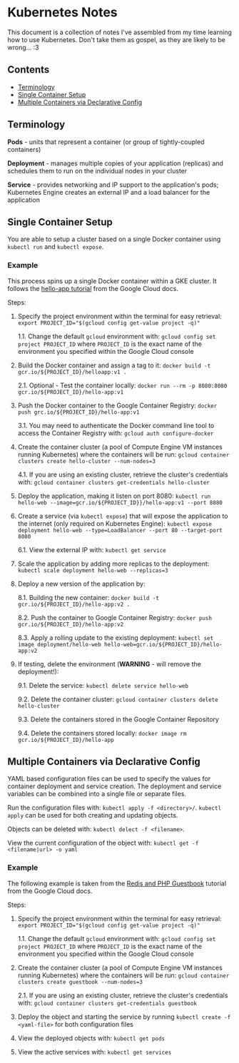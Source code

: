 # Kubernetes Notes

This document is a collection of notes I've assembled from my time learning how to use Kubernetes. Don't take them as gospel, as they are likely to be wrong... :3

## Contents

- [Terminology](#terminology)
- [Single Container Setup](#single-container-setup)
- [Multiple Containers via Declarative Config](#multiple-containers-via-declarative-config)

## Terminology

**Pods** - units that represent a container (or group of tightly-coupled containers)

**Deployment** - manages multiple copies of your application (replicas) and schedules them to run on the individual nodes in your cluster

**Service** - provides networking and IP support to the application's pods; Kubernetes Engine creates an external IP and a load balancer for the application

## Single Container Setup

You are able to setup a cluster based on a single Docker container using `kubectl run` and `kubectl expose`.

### Example

This process spins up a single Docker container within a GKE cluster. It follows the [hello-app tutorial](https://cloud.google.com/kubernetes-engine/docs/tutorials/hello-app) from the Google Cloud docs.

Steps:
1. Specify the project environment within the terminal for easy retrieval: `export PROJECT_ID="$(gcloud config get-value project -q)"`

    1.1. Change the default `gcloud` environment with: `gcloud config set project PROJECT_ID` where `PROJECT_ID` is the exact name of the environment you specified within the Google Cloud console

2. Build the Docker container and assign a tag to it: `docker build -t gcr.io/${PROJECT_ID}/helloapp:v1 .`

    2.1. Optional - Test the container locally: `docker run --rm -p 8080:8080 gcr.io/${PROJECT_ID}/hello-app:v1`

3. Push the Docker container to the Google Container Registry: `docker push grc.io/${PROJECT_ID}/hello-app:v1`

    3.1. You may need to authenticate the Docker command line tool to access the Container Registry with: `gcloud auth configure-docker`

4. Create the container cluster (a pool of Compute Engine VM instances running Kubernetes) where the containers will be run: `gcloud container clusters create hello-cluster --num-nodes=3`

    4.1. If you are using an existing cluster, retrieve the cluster's credentials with: `gcloud container clusters get-credentials hello-cluster`

5. Deploy the application, making it listen on port 8080: `kubectl run hello-web --image=gcr.io/${PROJECT_ID}}/hello-app:v1 --port 8080`

6. Create a service (via `kubectl expose`) that will expose the application to the internet (only required on Kubernetes Engine): `kubectl expose deployment hello-web --type=LoadBalancer --port 80 --target-port 8080`

    6.1. View the external IP with: `kubectl get service`

7. Scale the application by adding more replicas to the deployment: `kubectl scale deployment hello-web --replicas=3`

8. Deploy a new version of the application by:

    8.1. Building the new container: `docker build -t gcr.io/${PROJECT_ID}/hello-app:v2 .`

    8.2. Push the container to Google Container Registry: `docker push gcr.io/${PROJECT_ID}/hello-app:v2`

    8.3. Apply a rolling update to the existing deployment: `kubectl set image deployment/hello-web hello-web=gcr.io/${PROJECT_ID}/hello-app:v2`

9. If testing, delete the environment (**WARNING** - will remove the deployment!):

    9.1. Delete the service: `kubectl delete service hello-web`

    9.2. Delete the container cluster: `gcloud container clusters delete hello-cluster`

    9.3. Delete the containers stored in the Google Container Repository

    9.4. Delete the containers stored locally: `docker image rm gcr.io/${PROJECT_ID}/hello-app`

## Multiple Containers via Declarative Config

YAML based configuration files can be used to specify the values for container deployment and service creation. The deployment and service variables can be combined into a single file or separate files.

Run the configuration files with: `kubectl apply -f <directory>/`. `kubectl apply` can be used for both creating and updating objects.

Objects can be deleted with: `kubectl delect -f <filename>`.

View the current configuration of the object with: `kubectl get -f <filename|url> -o yaml`

### Example

The following example is taken from the [Redis and PHP Guestbook](https://cloud.google.com/kubernetes-engine/docs/tutorials/guestbook) tutorial from the Google Cloud docs.

Steps:

1. Specify the project environment within the terminal for easy retrieval: `export PROJECT_ID="$(gcloud config get-value project -q)"`

    1.1. Change the default `gcloud` environment with: `gcloud config set project PROJECT_ID` where `PROJECT_ID` is the exact name of the environment you specified within the Google Cloud console

2. Create the container cluster (a pool of Compute Engine VM instances running Kubernetes) where the containers will be run: `gcloud container clusters create guestbook --num-nodes=3`

    2.1. If you are using an existing cluster, retrieve the cluster's credentials with: `gcloud container clusters get-credentials guestbook`

3. Deploy the object and starting the service by running `kubectl create -f <yaml-file>` for both configuration files

4. View the deployed objects with: `kubectl get pods`

5. View the active services with: `kubectl get services`

